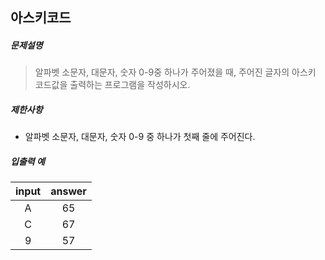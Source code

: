 ## 아스키코드

##### 문제설명
> 알파벳 소문자, 대문자, 숫자 0-9중 하나가 주어졌을 때, 주어진 글자의 아스키 코드값을 출력하는 프로그램을 작성하시오.

##### 제한사항
* 알파벳 소문자, 대문자, 숫자 0-9 중 하나가 첫째 줄에 주어진다.

##### 입출력 예
|input|answer|
|:---:|:---:|
|A|65|
|C|67|
|9|57|
